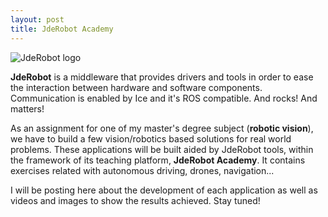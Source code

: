 ```yaml
---
layout: post
title: JdeRobot Academy
---
```

![JdeRobot logo]({{site.baseurl}}/images/first-post.png)

**JdeRobot** is a middleware that provides drivers and tools in order to ease
 the interaction between hardware and software components. Communication is 
 enabled by Ice and it's ROS compatible. And rocks! And matters!

As an assignment for one of my master's degree subject (**robotic vision**), we 
have to build a few vision/robotics based solutions for real world problems. 
These applications will be built aided by JdeRobot tools, within the 
framework of its teaching platform, **JdeRobot Academy**. It contains exercises 
related with autonomous driving, drones, navigation...

I will be posting here about the development of each application as well as 
videos and images to show the results achieved. Stay tuned!